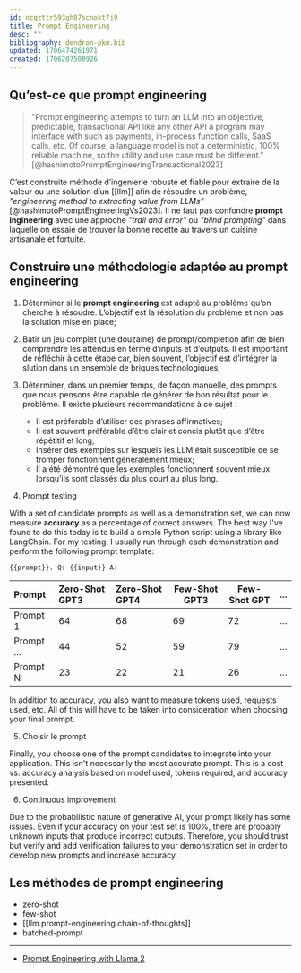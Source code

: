 ```yaml
---
id: ncqzttr593gh87scnokt7j9
title: Prompt Engineering
desc: ""
bibliography: dendron-pkm.bib
updated: 1706474261971
created: 1706207508926
---
```


## Qu’est-ce que prompt engineering

> "Prompt engineering attempts to turn an LLM into an objective, predictable, transactional API like any other API a program may interface with such as payments, in-process function calls, SaaS calls, etc. Of course, a language model is not a deterministic, 100% reliable machine, so the utility and use case must be different." [@hashimotoPromptEngineeringTransactional2023]

C’est construite méthode d’ingénierie robuste et fiable pour extraire de la valeur ou une solution d’un [[llm]] afin de résoudre un problème, _"engineering method to extracting value from LLMs"_[@hashimotoPromptEngineeringVs2023]. Il ne faut pas confondre **prompt ingineering** avec une approche _"trail and error"_ ou _"blind prompting"_ dans laquelle on essaie de trouver la bonne recette au travers un cuisine artisanale et fortuite.

## Construire une méthodologie adaptée au **prompt engineering**

1. Déterminer si le **prompt engineering** est adapté au problème qu’on cherche à résoudre. L’objectif est la résolution du problème et non pas la solution mise en place;
2. Batir un jeu complet (une douzaine) de prompt/completion afin de bien comprendre les attendus en terme d’inputs et d’outputs. Il est important de réfléchir à cette étape car, bien souvent, l’objectif est d’intégrer la slution dans un ensemble de briques technologiques;
3. Déterminer, dans un premier temps, de façon manuelle, des prompts que nous pensons être capable de générer de bon résultat pour le problème. Il existe plusieurs recommandations à ce sujet :

   - Il est préférable d’utiliser des phrases affirmatives;
   - Il est souvent préférable d’être clair et concis plutôt que d’être répétitif et long;
   - Insérer des exemples sur lesquels les LLM était susceptible de se tromper fonctionnent généralement mieux;
   - Il a été démontré que les exemples fonctionnent souvent mieux lorsqu’ils sont classés du plus court au plus long.

4. Prompt testing

With a set of candidate prompts as well as a demonstration set, we can now measure **accuracy** as a percentage of correct answers. The best way I've found to do this today is to build a simple Python script using a library like LangChain. For my testing, I usually run through each demonstration and perform the following prompt template:

```
{{prompt}}. Q: {{input}} A:
```

| Prompt     | Zero-Shot GPT3 | Zero-Shot GPT4 | Few-Shot GPT3 | Few-Shot GPT | ... |
| :--------- | :------------- | :------------- | ------------- | ------------ | :-- |
| Prompt 1   | 64             | 68             | 69            | 72           | ... |
| Prompt ... | 44             | 52             | 59            | 79           | ... |
| Prompt N   | 23             | 22             | 21            | 26           | ... |

In addition to accuracy, you also want to measure tokens used, requests used, etc. All of this will have to be taken into consideration when choosing your final prompt.

5. Choisir le prompt

Finally, you choose one of the prompt candidates to integrate into your application. This isn't necessarily the most accurate prompt. This is a cost vs. accuracy analysis based on model used, tokens required, and accuracy presented.

6. Continuous improvement

Due to the probabilistic nature of generative AI, your prompt likely has some issues. Even if your accuracy on your test set is 100%, there are probably unknown inputs that produce incorrect outputs. Therefore, you should trust but verify and add verification failures to your demonstration set in order to develop new prompts and increase accuracy.

## Les méthodes de **prompt engineering**

- zero-shot
- few-shot
- [[llm.prompt-engineering.chain-of-thoughts]]
- batched-prompt

---

- [Prompt Engineering with Llama 2](https://github.com/facebookresearch/llama-recipes/blob/main/examples/Prompt_Engineering_with_Llama_2.ipynb)
